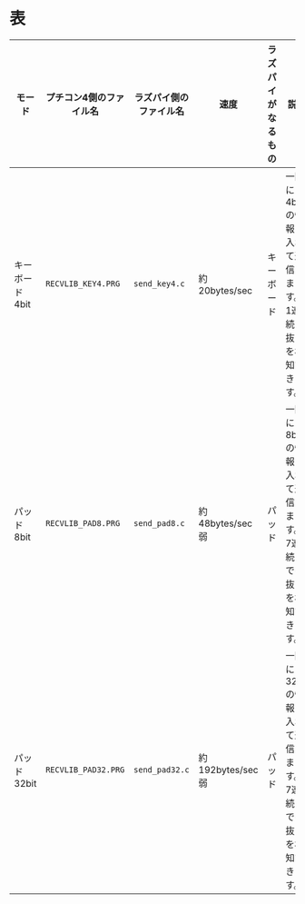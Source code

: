 # 表

|モード|プチコン4側のファイル名|ラズパイ側のファイル名|速度|ラズパイがなるもの|説明|
|---|---|---|---|---|--|
|キーボード4bit|`RECVLIB_KEY4.PRG`|`send_key4.c`|約20bytes/sec|キーボード|一回に4bitの情報を入れて通信します。1連続の抜けを検知できます。|
|パッド8bit|`RECVLIB_PAD8.PRG`|`send_pad8.c`|約48bytes/sec弱|パッド|一回に8bitの情報を入れて通信します。7連続までの抜けを検知できます。|
|パッド32bit|`RECVLIB_PAD32.PRG`|`send_pad32.c`|約192bytes/sec弱|パッド|一回に32bitの情報を入れて通信します。7連続までの抜けを検知できます。|